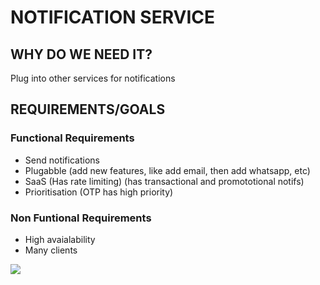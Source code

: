 # NOTIFICATION SERVICE

## WHY DO WE NEED IT?
Plug into other services for notifications

## REQUIREMENTS/GOALS

### Functional Requirements

- Send notifications
- Plugabble (add new features, like add email, then add whatsapp, etc)
- SaaS (Has rate limiting) (has transactional and promototional notifs)
- Prioritisation (OTP has high priority)

### Non Funtional Requirements

- High avaialability
- Many clients


<img src="./Resources/19-1.png">